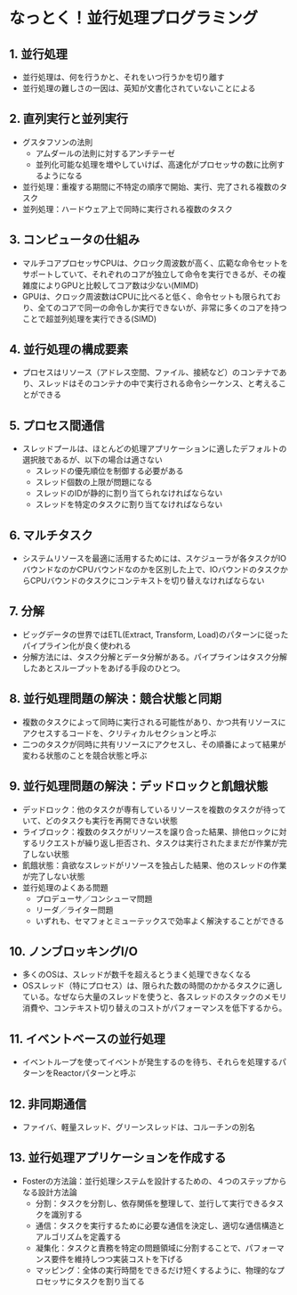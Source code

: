 # なっとく！並行処理プログラミング

## 1. 並行処理

- 並行処理は、何を行うかと、それをいつ行うかを切り離す
- 並行処理の難しさの一因は、英知が文書化されていないことによる

## 2. 直列実行と並列実行

- グスタフソンの法則
  - アムダールの法則に対するアンチテーゼ
  - 並列化可能な処理を増やしていけば、高速化がプロセッサの数に比例するようになる
- 並行処理：重複する期間に不特定の順序で開始、実行、完了される複数のタスク
- 並列処理：ハードウェア上で同時に実行される複数のタスク

## 3. コンピュータの仕組み

- マルチコアプロセッサCPUは、クロック周波数が高く、広範な命令セットをサポートしていて、それぞれのコアが独立して命令を実行できるが、その複雑度によりGPUと比較してコア数は少ない(MIMD)
- GPUは、クロック周波数はCPUに比べると低く、命令セットも限られており、全てのコアで同一の命令しか実行できないが、非常に多くのコアを持つことで超並列処理を実行できる(SIMD)

## 4. 並行処理の構成要素

- プロセスはリソース（アドレス空間、ファイル、接続など）のコンテナであり、スレッドはそのコンテナの中で実行される命令シーケンス、と考えることができる

## 5. プロセス間通信

- スレッドプールは、ほとんどの処理アプリケーションに適したデフォルトの選択肢であるが、以下の場合は適さない
  - スレッドの優先順位を制御する必要がある
  - スレッド個数の上限が問題になる
  - スレッドのIDが静的に割り当てられなければならない
  - スレッドを特定のタスクに割り当てなければならない

## 6. マルチタスク

- システムリソースを最適に活用するためには、スケジューラが各タスクがIOバウンドなのかCPUバウンドなのかを区別した上で、IOバウンドのタスクからCPUバウンドのタスクにコンテキストを切り替えなければならない

## 7. 分解

- ビッグデータの世界ではETL(Extract, Transform, Load)のパターンに従ったパイプライン化が良く使われる
- 分解方法には、タスク分解とデータ分解がある。パイプラインはタスク分解したあとスループットをあげる手段のひとつ。

## 8. 並行処理問題の解決：競合状態と同期

- 複数のタスクによって同時に実行される可能性があり、かつ共有リソースにアクセスするコードを、クリティカルセクションと呼ぶ
- 二つのタスクが同時に共有リソースにアクセスし、その順番によって結果が変わる状態のことを競合状態と呼ぶ

## 9. 並行処理問題の解決：デッドロックと飢餓状態

- デッドロック：他のタスクが専有しているリソースを複数のタスクが待っていて、どのタスクも実行を再開できない状態
- ライブロック：複数のタスクがリソースを譲り合った結果、排他ロックに対するリクエストが繰り返し拒否され、タスクは実行されたままだが作業が完了しない状態
- 飢餓状態：貪欲なスレッドがリソースを独占した結果、他のスレッドの作業が完了しない状態
- 並行処理のよくある問題
  - プロデューサ／コンシューマ問題
  - リーダ／ライター問題
  - いずれも、セマフォとミューテックスで効率よく解決することができる

## 10. ノンブロッキングI/O

- 多くのOSは、スレッドが数千を超えるとうまく処理できなくなる
- OSスレッド（特にプロセス）は、限られた数の時間のかかるタスクに適している。なぜなら大量のスレッドを使うと、各スレッドのスタックのメモリ消費や、コンテキスト切り替えのコストがパフォーマンスを低下するから。

## 11. イベントベースの並行処理

- イベントループを使ってイベントが発生するのを待ち、それらを処理するパターンをReactorパターンと呼ぶ

## 12. 非同期通信

- ファイバ、軽量スレッド、グリーンスレッドは、コルーチンの別名

## 13. 並行処理アプリケーションを作成する

- Fosterの方法論：並行処理システムを設計するための、４つのステップからなる設計方法論
  - 分割：タスクを分割し、依存関係を整理して、並行して実行できるタスクを識別する
  - 通信：タスクを実行するために必要な通信を決定し、適切な通信構造とアルゴリズムを定義する
  - 凝集化：タスクと責務を特定の問題領域に分割することで、パフォーマンス要件を維持しつつ実装コストを下げる
  - マッピング：全体の実行時間をできるだけ短くするように、物理的なプロセッサにタスクを割り当てる
